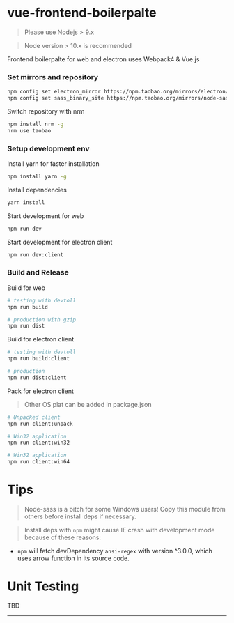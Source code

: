 # vue-frontend-boilerpalte


> Please use Nodejs > 9.x

> Node version > 10.x is recommended

Frontend boilerpalte for web and electron uses Webpack4 & Vue.js

### Set mirrors and repository

```bash
npm config set electron_mirror https://npm.taobao.org/mirrors/electron/
npm config set sass_binary_site https://npm.taobao.org/mirrors/node-sass/
```

Switch repository with nrm

```bash
npm install nrm -g
nrm use taobao
```

### Setup development env

Install yarn for faster installation

```bash
npm install yarn -g
```

Install dependencies

``` bash
yarn install
```

Start development for web

```bash
npm run dev
```

Start development for electron client

```bash
npm run dev:client
```

### Build and Release

Build for web

```bash
# testing with devtoll
npm run build

# production with gzip
npm run dist
```

Build for electron client

```bash
# testing with devtoll
npm run build:client

# production
npm run dist:client
```

Pack for electron client

> Other OS plat can be added in package.json

```bash
# Unpacked client
npm run client:unpack

# Win32 application
npm run client:win32

# Win32 application
npm run client:win64
```

# Tips

> Node-sass is a bitch for some Windows users! Copy this module from others before install deps if necessary.

> Install deps with `npm` might cause IE crash with development mode because of these reasons:
  * `npm` will fetch devDependency `ansi-regex` with version ^3.0.0, which uses arrow function in its source code.

#  Unit Testing

TBD

---